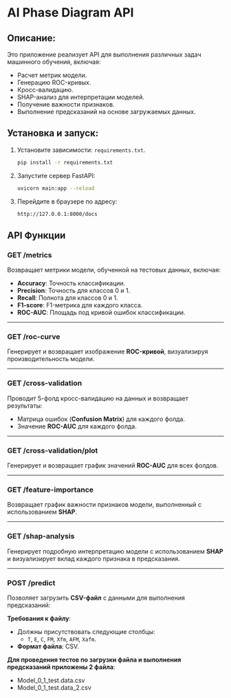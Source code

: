 # AI Phase Diagram API

## Описание:
Это приложение реализует API для выполнения различных задач машинного обучения, включая:
- Расчет метрик модели.
- Генерацию ROC-кривых.
- Кросс-валидацию.
- SHAP-анализ для интерпретации моделей.
- Получение важности признаков.
- Выполнение предсказаний на основе загружаемых данных.


## Установка и запуск:

1. Установите зависимости: `requirements.txt`.
    ```bash
    pip install -r requirements.txt
    ```

2. Запустите сервер FastAPI:
    ```bash
    uvicorn main:app --reload
    ```

3. Перейдите в браузере по адресу:
    ```bash
    http://127.0.0.1:8000/docs
    ```


## API Функции

### **GET /metrics**
Возвращает метрики модели, обученной на тестовых данных, включая:

- **Accuracy**: Точность классификации.
- **Precision**: Точность для классов 0 и 1.
- **Recall**: Полнота для классов 0 и 1.
- **F1-score**: F1-метрика для каждого класса.
- **ROC-AUC**: Площадь под кривой ошибок классификации.

---

### **GET /roc-curve**
Генерирует и возвращает изображение **ROC-кривой**, визуализируя производительность модели.

---

### **GET /cross-validation**
Проводит 5-фолд кросс-валидацию на данных и возвращает результаты:

- Матрица ошибок (**Confusion Matrix**) для каждого фолда.
- Значение **ROC-AUC** для каждого фолда.

---

### **GET /cross-validation/plot**
Генерирует и возвращает график значений **ROC-AUC** для всех фолдов.

---

### **GET /feature-importance**
Возвращает график важности признаков модели, выполненный с использованием **SHAP**.

---

### **GET /shap-analysis**
Генерирует подробную интерпретацию модели с использованием **SHAP** и визуализирует вклад каждого признака в предсказания.

---

### **POST /predict**
Позволяет загрузить **CSV-файл** с данными для выполнения предсказаний:

**Требования к файлу**:
- Должны присутствовать следующие столбцы:
  - `T`, `E`, `C`, `FM`, `Xfm`, `AFM`, `Xafm`.
- **Формат файла**: CSV.

**Для проведения тестов по загрузки файла и выполнения предсказаний приложены 2 файла**:
- Model_0_1_test.data.csv
- Model_0_1_test.data_2.csv
